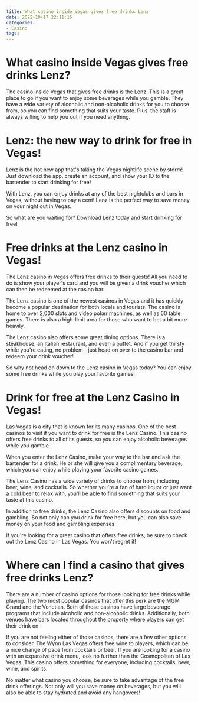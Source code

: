 ```yaml
---
title: What casino inside Vegas gives free drinks Lenz
date: 2022-10-17 22:11:16
categories:
- Casino
tags:
---
```



#  What casino inside Vegas gives free drinks Lenz?

The casino inside Vegas that gives free drinks is the Lenz. This is a great place to go if you want to enjoy some beverages while you gamble. They have a wide variety of alcoholic and non-alcoholic drinks for you to choose from, so you can find something that suits your taste. Plus, the staff is always willing to help you out if you need anything.

#  Lenz: the new way to drink for free in Vegas!

Lenz is the hot new app that's taking the Vegas nightlife scene by storm! Just download the app, create an account, and show your ID to the bartender to start drinking for free!

With Lenz, you can enjoy drinks at any of the best nightclubs and bars in Vegas, without having to pay a cent! Lenz is the perfect way to save money on your night out in Vegas.

So what are you waiting for? Download Lenz today and start drinking for free!

#  Free drinks at the Lenz casino in Vegas!

The Lenz casino in Vegas offers free drinks to their guests! All you need to do is show your player's card and you will be given a drink voucher which can then be redeemed at the casino bar.

The Lenz casino is one of the newest casinos in Vegas and it has quickly become a popular destination for both locals and tourists. The casino is home to over 2,000 slots and video poker machines, as well as 60 table games. There is also a high-limit area for those who want to bet a bit more heavily.

The Lenz casino also offers some great dining options. There is a steakhouse, an Italian restaurant, and even a buffet. And if you get thirsty while you're eating, no problem - just head on over to the casino bar and redeem your drink voucher!

So why not head on down to the Lenz casino in Vegas today? You can enjoy some free drinks while you play your favorite games!

#  Drink for free at the Lenz Casino in Vegas!

Las Vegas is a city that is known for its many casinos. One of the best casinos to visit if you want to drink for free is the Lenz Casino. This casino offers free drinks to all of its guests, so you can enjoy alcoholic beverages while you gamble.

When you enter the Lenz Casino, make your way to the bar and ask the bartender for a drink. He or she will give you a complimentary beverage, which you can enjoy while playing your favorite casino games.

The Lenz Casino has a wide variety of drinks to choose from, including beer, wine, and cocktails. So whether you're a fan of hard liquor or just want a cold beer to relax with, you'll be able to find something that suits your taste at this casino.

In addition to free drinks, the Lenz Casino also offers discounts on food and gambling. So not only can you drink for free here, but you can also save money on your food and gambling expenses.

If you're looking for a great casino that offers free drinks, be sure to check out the Lenz Casino in Las Vegas. You won't regret it!

#  Where can I find a casino that gives free drinks Lenz?

There are a number of casino options for those looking for free drinks while playing. The two most popular casinos that offer this perk are the MGM Grand and the Venetian. Both of these casinos have large beverage programs that include alcoholic and non-alcoholic drinks. Additionally, both venues have bars located throughout the property where players can get their drink on.

If you are not feeling either of those casinos, there are a few other options to consider. The Wynn Las Vegas offers free wine to players, which can be a nice change of pace from cocktails or beer. If you are looking for a casino with an expansive drink menu, look no further than the Cosmopolitan of Las Vegas. This casino offers something for everyone, including cocktails, beer, wine, and spirits.

No matter what casino you choose, be sure to take advantage of the free drink offerings. Not only will you save money on beverages, but you will also be able to stay hydrated and avoid any hangovers!